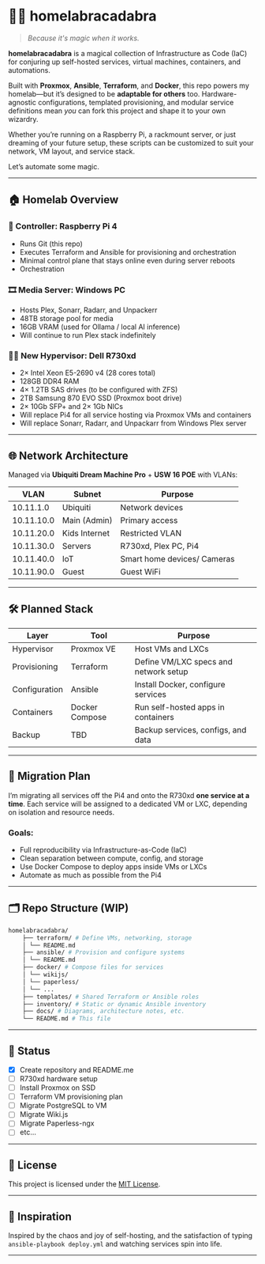 # 🧙‍♂️ homelabracadabra

> *Because it's magic when it works.*

**homelabracadabra** is a magical collection of Infrastructure as Code (IaC) for conjuring up self-hosted services, virtual machines, containers, and automations.

Built with **Proxmox**, **Ansible**, **Terraform**, and **Docker**, this repo powers my homelab—but it’s designed to be **adaptable for others** too. Hardware-agnostic configurations, templated provisioning, and modular service definitions mean *you* can fork this project and shape it to your own wizardry.

Whether you’re running on a Raspberry Pi, a rackmount server, or just dreaming of your future setup, these scripts can be customized to suit your network, VM layout, and service stack.

Let’s automate some magic.

---

## 🏠 Homelab Overview

### 🧠 Controller: Raspberry Pi 4
- Runs Git (this repo)
- Executes Terraform and Ansible for provisioning and orchestration
- Minimal control plane that stays online even during server reboots
- Orchestration

### 🎞️ Media Server: Windows PC
- Hosts Plex, Sonarr, Radarr, and Unpackerr
- 48TB storage pool for media
- 16GB VRAM (used for Ollama / local AI inference)
- Will continue to run Plex stack indefinitely

### 🏋️‍♂️ New Hypervisor: Dell R730xd
- 2× Intel Xeon E5-2690 v4 (28 cores total)
- 128GB DDR4 RAM
- 4× 1.2TB SAS drives (to be configured with ZFS)
- 2TB Samsung 870 EVO SSD (Proxmox boot drive)
- 2× 10Gb SFP+ and 2× 1Gb NICs
- Will replace Pi4 for all service hosting via Proxmox VMs and containers
- Will replace Sonarr, Radarr, and Unpackarr from Windows Plex server

---

## 🌐 Network Architecture

Managed via **Ubiquiti Dream Machine Pro** + **USW 16 POE** with VLANs:

| VLAN        | Subnet         | Purpose                        |
|-------------|----------------|--------------------------------|
| 10.11.1.0   | Ubiquiti       | Network devices                |
| 10.11.10.0  | Main (Admin)   | Primary access                 |
| 10.11.20.0  | Kids Internet  | Restricted VLAN                |
| 10.11.30.0  | Servers        | R730xd, Plex PC, Pi4           |
| 10.11.40.0  | IoT            | Smart home devices/ Cameras    |
| 10.11.90.0  | Guest          | Guest WiFi                     |

---

## 🛠️ Planned Stack

| Layer         | Tool              | Purpose                               |
|---------------|-------------------|---------------------------------------|
| Hypervisor    | Proxmox VE        | Host VMs and LXCs                     |
| Provisioning  | Terraform         | Define VM/LXC specs and network setup |
| Configuration | Ansible           | Install Docker, configure services    |
| Containers    | Docker Compose    | Run self-hosted apps in containers    |
| Backup        | TBD               | Backup services, configs, and data    |

---

## 🧩 Migration Plan

I’m migrating all services off the Pi4 and onto the R730xd **one service at a time**. Each service will be assigned to a dedicated VM or LXC, depending on isolation and resource needs.

### Goals:
- Full reproducibility via Infrastructure-as-Code (IaC)
- Clean separation between compute, config, and storage
- Use Docker Compose to deploy apps inside VMs or LXCs
- Automate as much as possible from the Pi4

---

## 🗂️ Repo Structure (WIP)
```bash
homelabracadabra/
    ├── terraform/ # Define VMs, networking, storage
    │ └── README.md
    ├── ansible/ # Provision and configure systems
    │ └── README.md
    ├── docker/ # Compose files for services
    │ └── wikijs/
    │ └── paperless/
    │ └── ...
    ├── templates/ # Shared Terraform or Ansible roles
    ├── inventory/ # Static or dynamic Ansible inventory
    ├── docs/ # Diagrams, architecture notes, etc.
    └── README.md # This file
```


---

## 🚧 Status

- [x] Create repository and README.me
- [ ] R730xd hardware setup
- [ ] Install Proxmox on SSD
- [ ] Terraform VM provisioning plan
- [ ] Migrate PostgreSQL to VM
- [ ] Migrate Wiki.js
- [ ] Migrate Paperless-ngx
- [ ] etc...

---

## 📜 License

This project is licensed under the [MIT License](./LICENSE).

---

## 🙌 Inspiration

Inspired by the chaos and joy of self-hosting, and the satisfaction of typing `ansible-playbook deploy.yml` and watching services spin into life.

---
